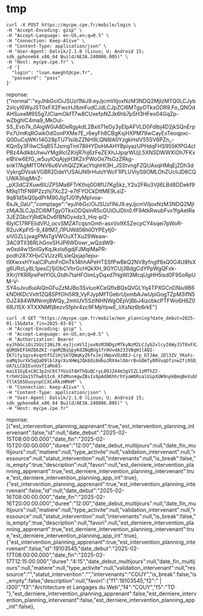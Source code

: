 
# tmp

```
curl -X POST https://mycpe.cpe.fr/mobile/login \
-H "Accept-Encoding: gzip" \
-H "Accept-Language: en-US,en;q=0.5" \
-H "Connection: Keep-Alive" \
-H "Content-Type: application/json" \
-H "User-Agent: Dalvik/2.1.0 (Linux; U; Android 15; sdk_gphone64_x86_64 Build/AE3A.240806.005)" \
-H "Host: mycpe.cpe.fr" \
-d '{
  "login": "loan.maeght@cpe.fr",
  "password": "pass"
}'

```

reponse:
{"normal":"eyJhbGciOiJSUzI1NiJ9.eyJjcmVlIjoxNzM3NDQ2MjIzMTQ0LCJyb2xlcyI6WyJST0xFX2FwcHJlbmFudCJdLCJpZCI6MTgyOTkxODR9.Fo_QNOdAHSuxeM9S5g7JClamOkfT7w8CUxefpNZJk6hb7p5H3HFeo04GqZp-wZbghlC4ma9_MkOul-SS_Evb7k_0AigWGiA8DeRgykdL2Bxit71eDy3yEIpAFVLD0Fdlbj4D2jkSQnErpPx7UmKqRGwkOdGonPXMe7E_r6eyFh8CBgKsjHXPM79wCayExTeoqpxc-Q0DuCqWKr14G28pTU71silbZZNH9LQN8lA0YzgkHsIV55SV6PZn_-KQn5y3FIIwC5qB5TJsmgTmt78IHYDoHAAHYBpiyazUPHdqFHS955KfPG4cIPBz4AdIkbUtwuYMg9lcIZKiijR7nj6zFeZEXhJJpqrWUjL5XNSDWWXlOh7FKxelBVw6EfG_w5uylOqAjyjH3KZirPWoOe7fsGzZRkg-snk17AgMfTONV6u6VvhQlZ2KacYtqhHt3H_JSStvngFZQUAsqHMqEjZDh3dVykrgDVsskVGBR2DdeYUSAIJN9rHuloYWcF1lPLUVlyS9OMLOhZUcIiJD6CQUWA3liqjMnZ-_pX3dC2Xuw6IUZPSMa8FTrKthq0O8fU7Kg5kz_Y2o2FRo3Vjl6LBd8DDekf9M9q1TtFN9P2zzhj7XcZ2-e7tFYOCkDttME9LxiZ-9q81d5kQ0pdPrM90JlgTJ01fyMpIvoa-6sJk_0aU","comptage":"eyJhbGciOiJSUzI1NiJ9.eyJjcmVlIjoxNzM3NDQ2MjIzMjA3LCJpZCI6MTgyOTkxODQsInR5cGUiOiJDIn0.fF9AtkRwubFvx1fgAetRa3JEZGbcYjRdDkDv6fBNOyxdz3_Hiq-pI2-6IylC17RFElidVPJ_ocvSMZATcqsnOmh-asxVo9XSZecpCY4sqei7pWoR-R2uvKpFt5-9_48fM7_i1PUWd06hiIOYPEytj0-siVGZLLjvagPMsTgVWOuXTXu29Weaw-3AC9TIl36RLhGnxSHJP6WDowr_wQzdW9-w0xd4w1SnIGyKqJkxls6gdjFJMqlMaPR-podh287XHjvCVUzzRLsIeQxjap1epu-t9XwxxHYxaIClPuInFnDnTk14hhAPeHTSSfPwBkQ2NV8yfnglf8sQ0G4U8fsXg6URzLy8L1pesCj1jiObCVhrGcHQkXH_9GYCUj3BdgCdYPpWgQFxk-XKrjYKRRjrePetYlGLGtdh7taHFOimLyDqxd7HgWI3McqUgHH5isd0F9SoRpUM-V-SY4uJvu6uiAiQnGFuZzMJBo3SvIuoKCeQflxBQsQVGLYq4TPXGCnDNiu9B6kNDtKDcVxtt1ZQ8SPfOhi5R9_VyFJypMfTGebrUjxmbAJwUpiGogTZpM3ifN5OJZ484WMNrmj8WQy_2mhUV5SzlNHNWgOEpVjBbJ4izcbkcPTFWo6H6Z06RJ15X-XTXXNMfj8ezvSfphr4zc9FMpYpwE_liXsNz6b6rkE"}

```
curl -X GET "https://mycpe.cpe.fr/mobile/mon_planning?date_debut=2025-01-15&date_fin=2025-03-01" \
-H "Accept-Encoding: gzip" \
-H "Accept-Language: en-US,en;q=0.5" \
-H "Authorization: Bearer eyJhbGciOiJSUzI1NiJ9.eyJjcmVlIjoxNzM3NDgzMTkyNzM2LCJyb2xlcyI6WyJST0xFX2FwcHJlbmFudCJdLCJpZCI6MTgyOTkxODR9.FIe0OIio8kytov4dR3IBhTDGG_ZeIWlteGNj3ZUrbzLLZclvwJF1qpYwq02WKfTomeshwoj0BFQsjbov6841IshnY9AD-qURQkEFSHZQ6ZKZ-rqeMZBqSpyKdZNqBUg1fn9UvdA233VBqH1lAQI-IK7ity1qsv4sqnhf5ZiHjSkTQWqKyZ6fxJejVWpxVOzBEJ-Lrp_bTJAm_JDl3ZV_YKeFc-oaMq3urXk5qQaD9lblXgrXsXHWqJQk6Oi6HboJRX4elOArrBvGOmTy8RVuqGfznw2fi9SDjutFNvuLpTLbGp0hTirf28EzB3G8IQ0Cg0YhxQsGKELq04Rh8YhK_GZD6582mGltCjMfPS8p7pqU0ZTsb7H3VdUoCw1GrtXsqD2jgs0mVnhZy_qdM_VtxJ2UZ8Jz360sXVA1S78EsJOkfp37AVdDETxq-UA7LLCDIEvnUxTIaMo83-maiX1GyExC8C3p2nC6t7YUsGTdHThQuQCryL09JZ44m3gVIZL1zMThZ2-trhHV1Ua15Thw6SIc6_XfdMsnmgwZBsIs9pAd8KhhrhYyaW6RsalUipXUW9npkBmqBeVubh_t2emYeBnhkDUiNV2V5yYnoQYlPkOSK8Yv1RZYj6qQsDWB_lzrp_vMGwz82ufC6F22E-YllKS65OuoynpCCXCxRkzHMnM" \
-H "Connection: Keep-Alive" \
-H "Content-Type: application/json" \
-H "User-Agent: Dalvik/2.1.0 (Linux; U; Android 15; sdk_gphone64_x86_64 Build/AE3A.240806.005)" \
-H "Host: mycpe.cpe.fr"

```

reponse:
[{"est_intervention_planning_apprenant":true,"est_intervention_planning_intervenant":false,"id":null,"date_debut":"2025-02-15T08:00:00.000","date_fin":"2025-02-15T20:00:00.000","duree":"12:00","date_debut_multijours":null,"date_fin_multijours":null,"matiere":null,"type_activite":null,"validation_intervenant":null,"ressource":null,"statut_intervention":null,"intervenants":null,"is_break":false,"is_empty":true,"description":null,"favori":null,"est_derniere_intervention_planning_apprenant":true,"est_derniere_intervention_planning_intervenant":true,"est_derniere_intervention_planning_app_int":true}, 
 {"est_intervention_planning_apprenant":true,"est_intervention_planning_intervenant":false,"id":null,"date_debut":"2025-02-16T08:00:00.000","date_fin":"2025-02-16T20:00:00.000","duree":"12:00","date_debut_multijours":null,"date_fin_multijours":null,"matiere":null,"type_activite":null,"validation_intervenant":null,"ressource":null,"statut_intervention":null,"intervenants":null,"is_break":false,"is_empty":true,"description":null,"favori":null,"est_derniere_intervention_planning_apprenant":true,"est_derniere_intervention_planning_intervenant":true,"est_derniere_intervention_planning_app_int":true}, 
 {"est_intervention_planning_apprenant":true,"est_intervention_planning_intervenant":false,"id":19103545,"date_debut":"2025-02-17T08:00:00.000","date_fin":"2025-02-17T12:15:00.000","duree":"4:15","date_debut_multijours":null,"date_fin_multijours":null,"matiere":null,"type_activite":null,"validation_intervenant":null,"ressource":"","statut_intervention":"","intervenants":"COUY","is_break":false,"is_empty":false,"description":null,"favori":{"f1":19103545,"f2":" | I300","f3":"Architecture et Langages du Web","f4":"COUY","f5":"TD  "},"est_derniere_intervention_planning_apprenant":false,"est_derniere_intervention_planning_intervenant":false,"est_derniere_intervention_planning_app_int":false}, 


